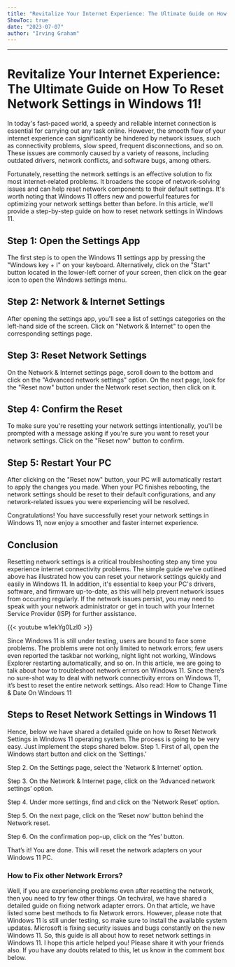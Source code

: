 ```yaml
---
title: "Revitalize Your Internet Experience: The Ultimate Guide on How To Reset Network Settings in Windows 11!"
ShowToc: true 
date: "2023-07-07"
author: "Irving Graham"
---
```

*****
# Revitalize Your Internet Experience: The Ultimate Guide on How To Reset Network Settings in Windows 11!

In today's fast-paced world, a speedy and reliable internet connection is essential for carrying out any task online. However, the smooth flow of your internet experience can significantly be hindered by network issues, such as connectivity problems, slow speed, frequent disconnections, and so on. These issues are commonly caused by a variety of reasons, including outdated drivers, network conflicts, and software bugs, among others. 

Fortunately, resetting the network settings is an effective solution to fix most internet-related problems. It broadens the scope of network-solving issues and can help reset network components to their default settings. It's worth noting that Windows 11 offers new and powerful features for optimizing your network settings better than before. In this article, we'll provide a step-by-step guide on how to reset network settings in Windows 11.

## Step 1: Open the Settings App

The first step is to open the Windows 11 settings app by pressing the "Windows key + I" on your keyboard. Alternatively, click on the "Start" button located in the lower-left corner of your screen, then click on the gear icon to open the Windows settings menu.

## Step 2: Network & Internet Settings

After opening the settings app, you'll see a list of settings categories on the left-hand side of the screen. Click on "Network & Internet" to open the corresponding settings page.

## Step 3: Reset Network Settings

On the Network & Internet settings page, scroll down to the bottom and click on the "Advanced network settings" option. On the next page, look for the "Reset now" button under the Network reset section, then click on it.

## Step 4: Confirm the Reset

To make sure you're resetting your network settings intentionally, you'll be prompted with a message asking if you're sure you want to reset your network settings. Click on the "Reset now" button to confirm.

## Step 5: Restart Your PC

After clicking on the "Reset now" button, your PC will automatically restart to apply the changes you made. When your PC finishes rebooting, the network settings should be reset to their default configurations, and any network-related issues you were experiencing will be resolved. 

Congratulations! You have successfully reset your network settings in Windows 11, now enjoy a smoother and faster internet experience.

## Conclusion

Resetting network settings is a critical troubleshooting step any time you experience internet connectivity problems. The simple guide we've outlined above has illustrated how you can reset your network settings quickly and easily in Windows 11. In addition, it's essential to keep your PC's drivers, software, and firmware up-to-date, as this will help prevent network issues from occurring regularly. If the network issues persist, you may need to speak with your network administrator or get in touch with your Internet Service Provider (ISP) for further assistance.

{{< youtube w1ekYg0Lzl0 >}} 



Since Windows 11 is still under testing, users are bound to face some problems. The problems were not only limited to network errors; few users even reported the taskbar not working, night light not working, Windows Explorer restarting automatically, and so on.
In this article, we are going to talk about how to troubleshoot network errors on Windows 11. Since there’s no sure-shot way to deal with network connectivity errors on Windows 11, it’s best to reset the entire network settings.
Also read: How to Change Time & Date On Windows 11

 
## Steps to Reset Network Settings in Windows 11


Hence, below we have shared a detailed guide on how to Reset Network Settings in Windows 11 operating system. The process is going to be very easy. Just implement the steps shared below.
Step 1. First of all, open the Windows start button and click on the ‘Settings.’

Step 2. On the Settings page, select the ‘Network & Internet’ option.

Step 3. On the Network & Internet page, click on the ‘Advanced network settings’ option.

Step 4. Under more settings, find and click on the ‘Network Reset’ option.

Step 5. On the next page, click on the ‘Reset now’ button behind the Network reset.

Step 6. On the confirmation pop-up, click on the ‘Yes’ button.

That’s it! You are done. This will reset the network adapters on your Windows 11 PC.

 
### How to Fix other Network Errors?


Well, if you are experiencing problems even after resetting the network, then you need to try few other things. On techviral, we have shared a detailed guide on fixing network adapter errors.
On that article, we have listed some best methods to fix Network errors. However, please note that Windows 11 is still under testing, so make sure to install the available system updates. Microsoft is fixing security issues and bugs constantly on the new Windows 11.
So, this guide is all about how to reset network settings in Windows 11. I hope this article helped you! Please share it with your friends also. If you have any doubts related to this, let us know in the comment box below.





